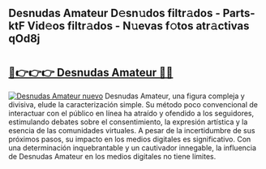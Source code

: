 ## Desnudas Amateur D𝚎sn𝚞dos filtr𝚊dos - Parts-ktF Vid𝚎os filtr𝚊dos - N𝚞evas f𝚘tos atr𝚊ctivas qOd8j

# <h2><a href="http://mbda2m.tromn.icu/?c=Desnudas+Amateur">🔗👉👉👉 Desnudas Amateur 🔗🔗</a></h2>

[![Desnudas Amateur nuevo](https://i.imgur.com/pEAQMta.gif)](http://mbda2m.tromn.icu/?c=Desnudas+Amateur)
Desnudas Amateur, una figura compleja y divisiva, elude la caracterización simple. Su método poco convencional de interactuar con el público en línea ha atraído y ofendido a los seguidores, estimulando debates sobre el consentimiento, la expresión artística y la esencia de las comunidades virtuales. A pesar de la incertidumbre de sus próximos pasos, su impacto en los medios digitales es significativo. Con una determinación inquebrantable y un cautivador innegable, la influencia de Desnudas Amateur en los medios digitales no tiene límites.

